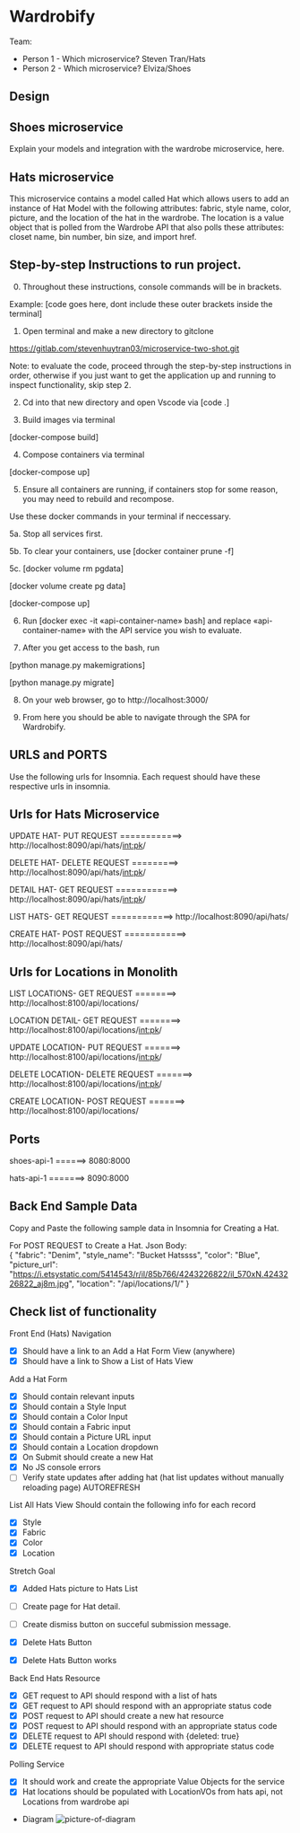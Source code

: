 # Wardrobify

Team:

- Person 1 - Which microservice? Steven Tran/Hats
- Person 2 - Which microservice? Elviza/Shoes

## Design

## Shoes microservice

Explain your models and integration with the wardrobe
microservice, here.

## Hats microservice

This microservice contains a model called Hat which allows users to add an instance of Hat Model with the following attributes: fabric, style name, color, picture, and the location of the hat in the wardrobe. The location is a value object that is polled from the Wardrobe API that also polls these attributes: closet name, bin number, bin size, and import href.

## Step-by-step Instructions to run project.

0. Throughout these instructions, console commands will be in brackets.

Example: [code goes here, dont include these outer brackets inside the terminal]

1. Open terminal and make a new directory to gitclone

https://gitlab.com/stevenhuytran03/microservice-two-shot.git

Note: to evaluate the code, proceed through the step-by-step instructions in order, otherwise if you just want to get the application up and running to inspect functionality, skip step 2.

2. Cd into that new directory and open Vscode via [code .]

3. Build images via terminal

[docker-compose build]

4. Compose containers via terminal

[docker-compose up]

5. Ensure all containers are running, if containers stop for some reason, you may need to rebuild and recompose.

Use these docker commands in your terminal if neccessary.

5a. Stop all services first.

5b. To clear your containers, use [docker container prune -f]

5c. [docker volume rm pgdata]

[docker volume create pg data]

[docker-compose up]

6. Run [docker exec -it «api-container-name» bash] and replace «api-container-name» with the API service you wish to evaluate.

7. After you get access to the bash, run

[python manage.py makemigrations]

[python manage.py migrate]

8. On your web browser, go to http://localhost:3000/

9. From here you should be able to navigate through the SPA for Wardrobify.

## URLS and PORTS

Use the following urls for Insomnia. Each request should have these respective urls in insomnia.

## Urls for Hats Microservice

UPDATE HAT- PUT REQUEST ============> http://localhost:8090/api/hats/<int:pk>/

DELETE HAT- DELETE REQUEST =========> http://localhost:8090/api/hats/<int:pk>/

DETAIL HAT- GET REQUEST ============> http://localhost:8090/api/hats/<int:pk>/

LIST HATS- GET REQUEST ============> http://localhost:8090/api/hats/

CREATE HAT- POST REQUEST ============> http://localhost:8090/api/hats/

## Urls for Locations in Monolith

LIST LOCATIONS- GET REQUEST ========> http://localhost:8100/api/locations/

LOCATION DETAIL- GET REQUEST ========> http://localhost:8100/api/locations/<int:pk>/

UPDATE LOCATION- PUT REQUEST =======> http://localhost:8100/api/locations/<int:pk>/

DELETE LOCATION- DELETE REQUEST =======> http://localhost:8100/api/locations/<int:pk>/

CREATE LOCATION- POST REQUEST =======> http://localhost:8100/api/locations/

## Ports

shoes-api-1 ======> 8080:8000

hats-api-1 =======> 8090:8000

## Back End Sample Data

Copy and Paste the following sample data in Insomnia for Creating a Hat.

For POST REQUEST to Create a Hat.
Json Body:
<br>
{
"fabric": "Denim",
"style_name": "Bucket Hatssss",
"color": "Blue",
"picture_url": "https://i.etsystatic.com/5414543/r/il/85b766/4243226822/il_570xN.4243226822_aj8m.jpg",
"location": "/api/locations/1/"
}

## Check list of functionality

Front End (Hats)
Navigation

- [x] Should have a link to an Add a Hat Form View (anywhere)
- [x] Should have a link to Show a List of Hats View

Add a Hat Form

- [x] Should contain relevant inputs
- [x] Should contain a Style Input
- [x] Should contain a Color Input
- [x] Should contain a Fabric input
- [x] Should contain a Picture URL input
- [x] Should contain a Location dropdown
- [x] On Submit should create a new Hat
- [x] No JS console errors
- [ ] Verify state updates after adding hat (hat list updates without manually reloading page) AUTOREFRESH

List All Hats View
Should contain the following info for each record

- [x] Style
- [x] Fabric
- [x] Color
- [x] Location

Stretch Goal

- [x] Added Hats picture to Hats List
- [ ] Create page for Hat detail.
- [ ] Create dismiss button on succeful submission message.

- [x] Delete Hats Button
- [x] Delete Hats Button works

Back End
Hats Resource

- [x] GET request to API should respond with a list of hats
- [x] GET request to API should respond with an appropriate status code
- [x] POST request to API should create a new hat resource
- [x] POST request to API should respond with an appropriate status code
- [x] DELETE request to API should respond with {deleted: true}
- [x] DELETE request to API should respond with appropriate status code

Polling Service

- [x] It should work and create the appropriate Value Objects for the service
- [x] Hat locations should be populated with LocationVOs from hats api, not Locations from wardrobe api

- Diagram
  ![picture-of-diagram](/microservice-two-shot/Untitled-2022-12-02-0803.png)
